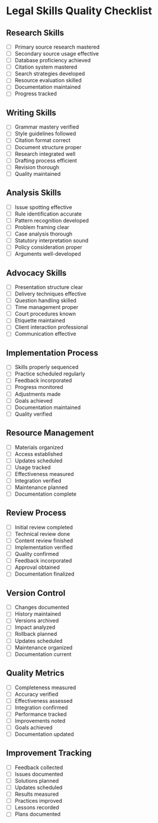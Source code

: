 # Legal Skills Quality Checklist

## Research Skills
- [ ] Primary source research mastered
- [ ] Secondary source usage effective
- [ ] Database proficiency achieved
- [ ] Citation system mastered
- [ ] Search strategies developed
- [ ] Resource evaluation skilled
- [ ] Documentation maintained
- [ ] Progress tracked

## Writing Skills
- [ ] Grammar mastery verified
- [ ] Style guidelines followed
- [ ] Citation format correct
- [ ] Document structure proper
- [ ] Research integrated well
- [ ] Drafting process efficient
- [ ] Revision thorough
- [ ] Quality maintained

## Analysis Skills
- [ ] Issue spotting effective
- [ ] Rule identification accurate
- [ ] Pattern recognition developed
- [ ] Problem framing clear
- [ ] Case analysis thorough
- [ ] Statutory interpretation sound
- [ ] Policy consideration proper
- [ ] Arguments well-developed

## Advocacy Skills
- [ ] Presentation structure clear
- [ ] Delivery techniques effective
- [ ] Question handling skilled
- [ ] Time management proper
- [ ] Court procedures known
- [ ] Etiquette maintained
- [ ] Client interaction professional
- [ ] Communication effective

## Implementation Process
- [ ] Skills properly sequenced
- [ ] Practice scheduled regularly
- [ ] Feedback incorporated
- [ ] Progress monitored
- [ ] Adjustments made
- [ ] Goals achieved
- [ ] Documentation maintained
- [ ] Quality verified

## Resource Management
- [ ] Materials organized
- [ ] Access established
- [ ] Updates scheduled
- [ ] Usage tracked
- [ ] Effectiveness measured
- [ ] Integration verified
- [ ] Maintenance planned
- [ ] Documentation complete

## Review Process
- [ ] Initial review completed
- [ ] Technical review done
- [ ] Content review finished
- [ ] Implementation verified
- [ ] Quality confirmed
- [ ] Feedback incorporated
- [ ] Approval obtained
- [ ] Documentation finalized

## Version Control
- [ ] Changes documented
- [ ] History maintained
- [ ] Versions archived
- [ ] Impact analyzed
- [ ] Rollback planned
- [ ] Updates scheduled
- [ ] Maintenance organized
- [ ] Documentation current

## Quality Metrics
- [ ] Completeness measured
- [ ] Accuracy verified
- [ ] Effectiveness assessed
- [ ] Integration confirmed
- [ ] Performance tracked
- [ ] Improvements noted
- [ ] Goals achieved
- [ ] Documentation updated

## Improvement Tracking
- [ ] Feedback collected
- [ ] Issues documented
- [ ] Solutions planned
- [ ] Updates scheduled
- [ ] Results measured
- [ ] Practices improved
- [ ] Lessons recorded
- [ ] Plans documented 
